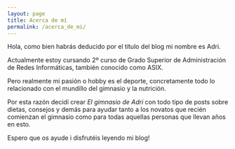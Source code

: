 ```yaml
---
layout: page
title: Acerca de mí
permalink: /acerca_de_mi/
---
```


Hola, como bien habrás deducido por el título del blog mi nombre es Adri.

Actualmente estoy cursando 2º curso de Grado Superior de Administración de Redes Informáticas, también
conocido como ASIX. 

Pero realmente mi pasión o hobby es el deporte, concretamente todo lo relacionado con el mundillo del
gimnasio y la nutrición. 

Por esta razón decidí crear _El gimnasio de Adri_ con todo tipo de posts sobre 
dietas, consejos y demás para ayudar tanto a los novatos que recién comienzan el gimnasio como para todas 
aquellas personas que llevan años en esto.

Espero que os ayude i disfrutéis leyendo mi blog!
